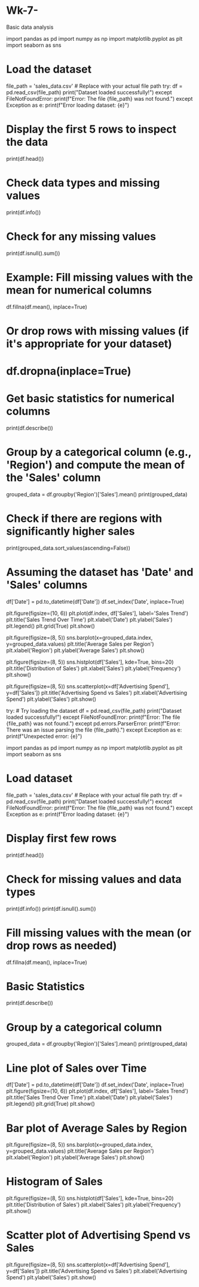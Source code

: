 # Wk-7-
Basic data analysis 

import pandas as pd
import numpy as np
import matplotlib.pyplot as plt
import seaborn as sns

# Load the dataset
file_path = 'sales_data.csv'  # Replace with your actual file path
try:
    df = pd.read_csv(file_path)
    print("Dataset loaded successfully!")
except FileNotFoundError:
    print(f"Error: The file {file_path} was not found.")
except Exception as e:
    print(f"Error loading dataset: {e}")
    
# Display the first 5 rows to inspect the data
print(df.head())

# Check data types and missing values
print(df.info())
# Check for any missing values
print(df.isnull().sum())

# Example: Fill missing values with the mean for numerical columns
df.fillna(df.mean(), inplace=True)

# Or drop rows with missing values (if it's appropriate for your dataset)
# df.dropna(inplace=True)

# Get basic statistics for numerical columns
print(df.describe())

# Group by a categorical column (e.g., 'Region') and compute the mean of the 'Sales' column
grouped_data = df.groupby('Region')['Sales'].mean()
print(grouped_data)

# Check if there are regions with significantly higher sales
print(grouped_data.sort_values(ascending=False))

# Assuming the dataset has 'Date' and 'Sales' columns
df['Date'] = pd.to_datetime(df['Date'])
df.set_index('Date', inplace=True)

plt.figure(figsize=(10, 6))
plt.plot(df.index, df['Sales'], label='Sales Trend')
plt.title('Sales Trend Over Time')
plt.xlabel('Date')
plt.ylabel('Sales')
plt.legend()
plt.grid(True)
plt.show()

plt.figure(figsize=(8, 5))
sns.barplot(x=grouped_data.index, y=grouped_data.values)
plt.title('Average Sales per Region')
plt.xlabel('Region')
plt.ylabel('Average Sales')
plt.show()

plt.figure(figsize=(8, 5))
sns.histplot(df['Sales'], kde=True, bins=20)
plt.title('Distribution of Sales')
plt.xlabel('Sales')
plt.ylabel('Frequency')
plt.show()

plt.figure(figsize=(8, 5))
sns.scatterplot(x=df['Advertising Spend'], y=df['Sales'])
plt.title('Advertising Spend vs Sales')
plt.xlabel('Advertising Spend')
plt.ylabel('Sales')
plt.show()

try:
    # Try loading the dataset
    df = pd.read_csv(file_path)
    print("Dataset loaded successfully!")
except FileNotFoundError:
    print(f"Error: The file {file_path} was not found.")
except pd.errors.ParserError:
    print(f"Error: There was an issue parsing the file {file_path}.")
except Exception as e:
    print(f"Unexpected error: {e}")


import pandas as pd
import numpy as np
import matplotlib.pyplot as plt
import seaborn as sns

# Load dataset
file_path = 'sales_data.csv'  # Replace with your actual file path
try:
    df = pd.read_csv(file_path)
    print("Dataset loaded successfully!")
except FileNotFoundError:
    print(f"Error: The file {file_path} was not found.")
except Exception as e:
    print(f"Error loading dataset: {e}")

# Display first few rows
print(df.head())

# Check for missing values and data types
print(df.info())
print(df.isnull().sum())

# Fill missing values with the mean (or drop rows as needed)
df.fillna(df.mean(), inplace=True)

# Basic Statistics
print(df.describe())

# Group by a categorical column
grouped_data = df.groupby('Region')['Sales'].mean()
print(grouped_data)

# Line plot of Sales over Time
df['Date'] = pd.to_datetime(df['Date'])
df.set_index('Date', inplace=True)
plt.figure(figsize=(10, 6))
plt.plot(df.index, df['Sales'], label='Sales Trend')
plt.title('Sales Trend Over Time')
plt.xlabel('Date')
plt.ylabel('Sales')
plt.legend()
plt.grid(True)
plt.show()

# Bar plot of Average Sales by Region
plt.figure(figsize=(8, 5))
sns.barplot(x=grouped_data.index, y=grouped_data.values)
plt.title('Average Sales per Region')
plt.xlabel('Region')
plt.ylabel('Average Sales')
plt.show()

# Histogram of Sales
plt.figure(figsize=(8, 5))
sns.histplot(df['Sales'], kde=True, bins=20)
plt.title('Distribution of Sales')
plt.xlabel('Sales')
plt.ylabel('Frequency')
plt.show()

# Scatter plot of Advertising Spend vs Sales
plt.figure(figsize=(8, 5))
sns.scatterplot(x=df['Advertising Spend'], y=df['Sales'])
plt.title('Advertising Spend vs Sales')
plt.xlabel('Advertising Spend')
plt.ylabel('Sales')
plt.show()
